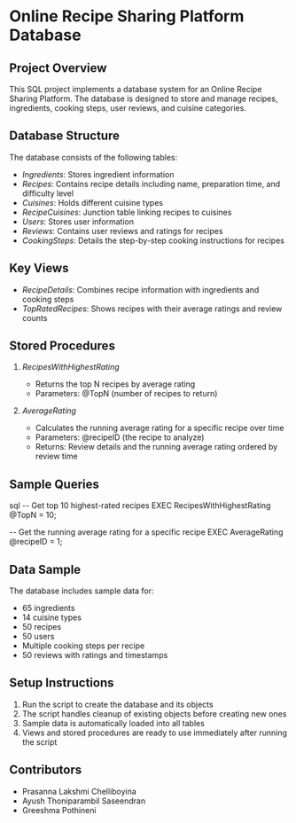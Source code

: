 # Online Recipe Sharing Platform Database

## Project Overview
This SQL project implements a database system for an Online Recipe Sharing Platform. The database is designed to store and manage recipes, ingredients, cooking steps, user reviews, and cuisine categories.

## Database Structure
The database consists of the following tables:

- *Ingredients*: Stores ingredient information
- *Recipes*: Contains recipe details including name, preparation time, and difficulty level
- *Cuisines*: Holds different cuisine types
- *RecipeCuisines*: Junction table linking recipes to cuisines
- *Users*: Stores user information
- *Reviews*: Contains user reviews and ratings for recipes
- *CookingSteps*: Details the step-by-step cooking instructions for recipes

## Key Views
- *RecipeDetails*: Combines recipe information with ingredients and cooking steps
- *TopRatedRecipes*: Shows recipes with their average ratings and review counts

## Stored Procedures
1. *RecipesWithHighestRating*
   - Returns the top N recipes by average rating
   - Parameters: @TopN (number of recipes to return)

2. *AverageRating*
   - Calculates the running average rating for a specific recipe over time
   - Parameters: @recipeID (the recipe to analyze)
   - Returns: Review details and the running average rating ordered by review time

## Sample Queries
sql
-- Get top 10 highest-rated recipes
EXEC RecipesWithHighestRating @TopN = 10;

-- Get the running average rating for a specific recipe
EXEC AverageRating @recipeID = 1;


## Data Sample
The database includes sample data for:
- 65 ingredients
- 14 cuisine types
- 50 recipes
- 50 users
- Multiple cooking steps per recipe
- 50 reviews with ratings and timestamps

## Setup Instructions
1. Run the script to create the database and its objects
2. The script handles cleanup of existing objects before creating new ones
3. Sample data is automatically loaded into all tables
4. Views and stored procedures are ready to use immediately after running the script

## Contributors
- Prasanna Lakshmi Chelliboyina
- Ayush Thoniparambil Saseendran
- Greeshma Pothineni
